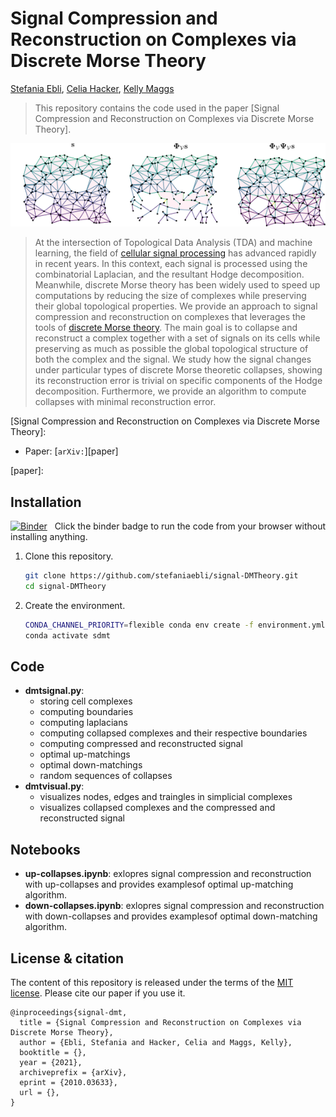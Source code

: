 # Signal Compression and Reconstruction on Complexes via Discrete Morse Theory 


[Stefania Ebli], [Celia Hacker], [Kelly Maggs]

[Stefania Ebli]: https://people.epfl.ch/stefania.ebli
[Celia Hacker]: https://www.epfl.ch/labs/hessbellwald-lab/members/celia-hacker/
[Kelly Maggs]: https://people.epfl.ch/kelly.maggs?lang=enstyle=centerme

> This repository contains the code used in the paper [Signal Compression and Reconstruction on Complexes via Discrete Morse Theory].
>
<p align="center">
   <img src="./figures/cartoon-git.png">
</p>

>
> At the intersection of Topological Data Analysis (TDA) and machine learning, the field of [cellular signal processing] has advanced rapidly in recent years. 
> In this context, each signal is processed using the combinatorial Laplacian, and the resultant Hodge decomposition. Meanwhile, discrete Morse theory has been widely used to speed up computations by reducing the size of complexes while preserving their global topological properties.
> We provide an approach to signal compression and reconstruction on complexes that leverages the tools of [discrete Morse theory].
> The main goal is to collapse and reconstruct a complex together with a set of signals on its cells while preserving as much as possible the global topological structure of both the complex and the signal.
> We study how the signal changes under particular types of discrete Morse theoretic collapses, showing its reconstruction error is trivial on specific components of the Hodge decomposition. 
> Furthermore, we provide an algorithm to compute collapses with minimal reconstruction error.

[discrete Morse theory]: https://en.wikipedia.org/wiki/Discrete_Morse_theory
[cellular signal processing]: https://arxiv.org/abs/1907.11577
[Signal Compression and Reconstruction on Complexes via Discrete Morse Theory]: 

* Paper: [`arXiv:`][paper] 


[paper]: 


## Installation

[![Binder](https://mybinder.org/badge_logo.svg)][binder]
&nbsp; Click the binder badge to run the code from your browser without installing anything.

[binder]: https://mybinder.org/v2/gh/stefaniaebli/signal-DMTheory

1. Clone this repository.
    ```sh
    git clone https://github.com/stefaniaebli/signal-DMTheory.git
    cd signal-DMTheory
    ```

2. Create the environment.
    ```sh
    CONDA_CHANNEL_PRIORITY=flexible conda env create -f environment.yml
    conda activate sdmt
    ```
## Code
* **dmtsignal.py**: 
  * storing cell complexes
  * computing boundaries
  * computing laplacians
  * computing collapsed complexes and their respective boundaries
  * computing compressed and reconstructed signal
  * optimal up-matchings
  * optimal down-matchings
  * random sequences of collapses
* **dmtvisual.py**: 
  * visualizes nodes, edges and traingles in simplicial complexes
  * visualizes collapsed complexes and the compressed and reconstructed signal
## Notebooks

* **up-collapses.ipynb**: exlopres signal compression and reconstruction with up-collapses and provides examplesof optimal up-matching algorithm.
* **down-collapses.ipynb**: exlopres signal compression and reconstruction with down-collapses and provides examplesof optimal down-matching algorithm.
 



## License & citation

The content of this repository is released under the terms of the [MIT license](LICENSE.txt).
Please cite our paper if you use it.

```
@inproceedings{signal-dmt,
  title = {Signal Compression and Reconstruction on Complexes via Discrete Morse Theory},
  author = {Ebli, Stefania and Hacker, Celia and Maggs, Kelly},
  booktitle = {},
  year = {2021},
  archiveprefix = {arXiv},
  eprint = {2010.03633},
  url = {},
}
```
